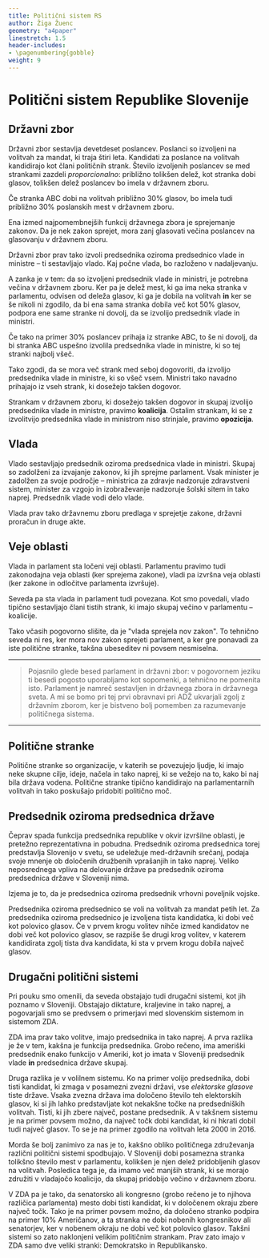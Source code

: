 ```yaml
---
title: Politični sistem RS
author: Žiga Žuenc
geometry: "a4paper"
linestretch: 1.5
header-includes:
- \pagenumbering{gobble}
weight: 9
---
```


# Politični sistem Republike Slovenije

## Državni zbor

Državni zbor sestavlja devetdeset poslancev. Poslanci so izvoljeni na volitvah za mandat, ki traja štiri leta. Kandidati za poslance na volitvah kandidirajo kot člani političnih strank. Število izvoljenih poslancev se med strankami zazdeli *proporcionalno*: približno tolikšen delež, kot stranka dobi glasov, tolikšen delež poslancev bo imela v državnem zboru.

Če stranka ABC dobi na volitvah približno 30% glasov, bo imela tudi približno 30% poslanskih mest v državnem zboru.

Ena izmed najpomembnejših funkcij državnega zbora je sprejemanje zakonov. Da je nek zakon sprejet, mora zanj glasovati večina poslancev na glasovanju v državnem zboru.

Državni zbor prav tako izvoli predsednika oziroma predsednico vlade in ministre – ti sestavljajo vlado. Kaj počne vlada, bo razloženo v nadaljevanju.

A zanka je v tem: da so izvoljeni predsednik vlade in ministri, je potrebna večina v državnem zboru. Ker pa je delež mest, ki ga ima neka stranka v parlamentu, odvisen od deleža glasov, ki ga je dobila na volitvah **in** ker se še nikoli ni zgodilo, da bi ena sama stranka dobila več kot 50% glasov, podpora ene same stranke ni dovolj, da se izvolijo predsednik vlade in ministri.

Če tako na primer 30% poslancev prihaja iz stranke ABC, to še ni dovolj, da bi stranka ABC uspešno izvolila predsednika vlade in ministre, ki so tej stranki najbolj všeč.

Tako zgodi, da se mora več strank med seboj dogovoriti, da izvolijo predsednika vlade in ministre, ki so všeč vsem. Ministri tako navadno prihajajo iz vseh strank, ki dosežejo takšen dogovor.

Strankam v državnem zboru, ki dosežejo takšen dogovor in skupaj izvolijo predsednika vlade in ministre, pravimo **koalicija**. Ostalim strankam, ki se z izvolitvijo predsednika vlade in ministrom niso strinjale, pravimo **opozicija**.

## Vlada

Vlado sestavljajo predsednik oziroma predsednica vlade in ministri. Skupaj so zadolženi za izvajanje zakonov, ki jih sprejme parlament. Vsak minister je zadolžen za svoje področje – ministrica za zdravje nadzoruje zdravstveni sistem, minister za vzgojo in izobraževanje nadzoruje šolski sitem in tako naprej. Predsednik vlade vodi delo vlade.

Vlada prav tako državnemu zboru predlaga v sprejetje zakone, državni proračun in druge akte.

## Veje oblasti

Vlada in parlament sta ločeni veji oblasti. Parlamentu pravimo tudi zakonodajna veja oblasti (ker sprejema zakone), vladi pa izvršna veja oblasti (ker zakone in odločitve parlamenta izvršuje).

Seveda pa sta vlada in parlament tudi povezana. Kot smo povedali, vlado tipično sestavljajo člani tistih strank, ki imajo skupaj večino v parlamentu – koalicije.

Tako včasih pogovorno slišite, da je "vlada sprejela nov zakon". To tehnično seveda ni res, ker mora nov zakon sprejeti parlament, a ker gre ponavadi za iste politične stranke, takšna ubeseditev ni povsem nesmiselna.

---

> Pojasnilo glede besed parlament in državni zbor: v pogovornem jeziku ti besedi pogosto uporabljamo kot sopomenki, a tehnično ne pomenita isto. Parlament je namreč sestavljen in državnega zbora in državnega sveta. A mi se bomo pri tej prvi obravnavi pri ADŽ ukvarjali zgolj z državnim zborom, ker je bistveno bolj pomemben za razumevanje političnega sistema.

---

## Politične stranke

Politične stranke so organizacije, v katerih se povezujejo ljudje, ki imajo neke skupne cilje, ideje, načela in tako naprej, ki se vežejo na to, kako bi naj bila država vodena. Politične stranke tipično kandidirajo na parlamentarnih volitvah in tako poskušajo pridobiti politično moč. 

## Predsednik oziroma predsednica države

Čeprav spada funkcija predsednika republike v okvir izvršilne oblasti, je pretežno reprezentativna in pobudna. Predsednik oziroma predsednica torej predstavlja Slovenijo v svetu, se udeležuje med-državnih srečanj, podaja svoje mnenje ob določenih družbenih vprašanjih in tako naprej. Veliko neposrednega vpliva na delovanje države pa predsednik oziroma predsednica države v Sloveniji nima.

Izjema je to, da je predsednica oziroma predsednik vrhovni poveljnik vojske.

Predsednika oziroma predsednico se voli na volitvah za mandat petih let. Za predsednika oziroma predsednico je izvoljena tista kandidatka, ki dobi več kot polovico glasov. Če v prvem krogu volitev nihče izmed kandidatov ne dobi več kot polovico glasov, se razpiše še drugi krog volitev, v katerem kandidirata zgolj tista dva kandidata, ki sta v prvem krogu dobila največ glasov.

## Drugačni politični sistemi

Pri pouku smo omenili, da seveda obstajajo tudi drugačni sistemi, kot jih poznamo v Sloveniji. Obstajajo diktature, kraljevine in tako naprej, a pogovarjali smo se predvsem o primerjavi med slovenskim sistemom in sistemom ZDA.

ZDA ima prav tako volitve, imajo predsednika in tako naprej. A prva razlika je že v tem, kakšna je funkcija predsednika. Grobo rečeno, ima ameriški predsednik enako funkcijo v Ameriki, kot jo imata v Sloveniji predsednik vlade **in** predsednica države skupaj.

Druga razlika je v volilnem sistemu. Ko na primer volijo predsednika, dobi tisti kandidat, ki zmaga v posamezni zvezni državi, vse *elektorske glasove* tiste države. Vsaka zvezna država ima določeno število teh elektorskih glasov, ki si jih lahko predstavljate kot nekakšne točke na predsedniških volitvah. Tisti, ki jih zbere največ, postane predsednik. A v takšnem sistemu je na primer povsem možno, da največ točk dobi kandidat, ki ni hkrati dobil tudi največ glasov. To se je na primer zgodilo na volitvah leta 2000 in 2016.

Morda še bolj zanimivo za nas je to, kakšno obliko političnega združevanja različni politični sistemi spodbujajo. V Sloveniji dobi posamezna stranka tolikšno število mest v parlamentu, kolikšen je njen delež pridobljenih glasov na volitvah. Posledica tega je, da imamo več manjših strank, ki se morajo združiti v vladajočo koalicijo, da skupaj pridobijo večino v državnem zboru.

V ZDA pa je tako, da senatorsko ali kongresno (grobo rečeno je to njihova različica parlamenta) mesto dobi tisti kandidat, ki v določenem okraju zbere največ točk. Tako je na primer povsem možno, da določeno stranko podpira na primer 10% Američanov, a ta stranka ne dobi nobenih kongresnikov ali senatorjev, ker v nobenem okraju ne dobi več kot polovico glasov. Takšni sistemi so zato naklonjeni velikim političnim strankam. Prav zato imajo v ZDA samo dve veliki stranki: Demokratsko in Republikansko.
